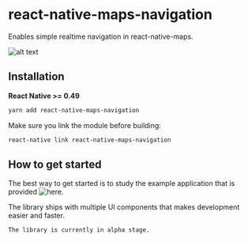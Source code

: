 # react-native-maps-navigation

Enables simple realtime navigation in react-native-maps.

![alt text](https://github.com/flyandi/react-native-maps-navigation/raw/master/docs/preview.gif "react-native-maps-navigation")

## Installation

**React Native >= 0.49**

```bash
yarn add react-native-maps-navigation
```

Make sure you link the module before building:

```bash
react-native link react-native-maps-navigation
```

## How to get started

The best way to get started is to study the example application that is provided ![here](https://github.com/flyandi/react-native-maps-navigation-example).

The library ships with multiple UI components that makes development easier and faster. 


```angular2html
The library is currently in alpha stage.
```

